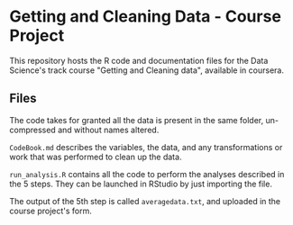Getting and Cleaning Data - Course Project
==========================================

This repository hosts the R code and documentation files for the Data Science's track course "Getting and Cleaning data", available in coursera.


## Files

The code takes for granted all the data is present in the same folder, un-compressed and without names altered.

`CodeBook.md` describes the variables, the data, and any transformations or work that was performed to clean up the data.

`run_analysis.R` contains all the code to perform the analyses described in the 5 steps. They can be launched in RStudio by just importing the file.

The output of the 5th step is called `averagedata.txt`, and uploaded in the course project's form.